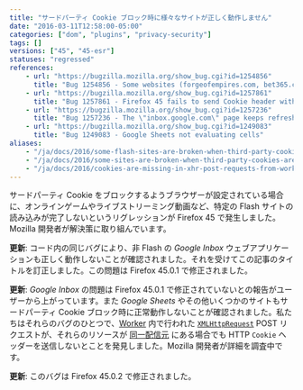 ```yaml
---
title: "サードパーティ Cookie ブロック時に様々なサイトが正しく動作しません"
date: "2016-03-11T12:58:00-05:00"
categories: ["dom", "plugins", "privacy-security"]
tags: []
versions: ["45", "45-esr"]
statuses: "regressed"
references:
    - url: "https://bugzilla.mozilla.org/show_bug.cgi?id=1254856"
      title: "Bug 1254856 - Some websites (forgeofempires.com, bet365.com, inbox.google.com) can't finish loading with \"Accept third-party cookies: Never\" checked"
    - url: "https://bugzilla.mozilla.org/show_bug.cgi?id=1257861"
      title: "Bug 1257861 - Firefox 45 fails to send Cookie header with XHR post requests done from a web worker when third-party cookies are blocked"
    - url: "https://bugzilla.mozilla.org/show_bug.cgi?id=1257236"
      title: "Bug 1257236 - The \"inbox.google.com\" page keeps refreshing on and on with \"Accept third-party cookies: Never\" checked"
    - url: "https://bugzilla.mozilla.org/show_bug.cgi?id=1249083"
      title: "Bug 1249083 - Google Sheets not evaluating cells"
aliases:
    - "/ja/docs/2016/some-flash-sites-are-broken-when-third-party-cookies-are-blocked/"
    - "/ja/docs/2016/some-sites-are-broken-when-third-party-cookies-are-blocked/"
    - "/ja/docs/2016/cookies-are-missing-in-xhr-post-requests-from-workers-when-third-party-cookies-are-blocked/"
---
```

サードパーティ Cookie をブロックするようブラウザーが設定されている場合に、オンラインゲームやライブストリーミング動画など、特定の Flash サイトの読み込みが完了しないというリグレッションが Firefox 45 で発生しました。Mozilla 開発者が解決策に取り組んでいます。

**更新**: コード内の同じバグにより、非 Flash の *Google Inbox* ウェブアプリケーションも正しく動作しないことが確認されました。それを受けてこの記事のタイトルを訂正しました。この問題は Firefox 45.0.1 で修正されました。

**更新**: *Google Inbox* の問題は Firefox 45.0.1 で修正されていないとの報告がユーザーから上がっています。また *Google Sheets* やその他いくつかのサイトもサードパーティ Cookie ブロック時に正常動作しないことが確認されました。私たちはそれらのバグのひとつで、[Worker](https://developer.mozilla.org/docs/Web/API/Web_Workers_API/Using_web_workers) 内で行われた [`XMLHttpRequest`](https://developer.mozilla.org/docs/Web/API/XMLHttpRequest) POST リクエストが、それらのリソースが [同一配信元](https://developer.mozilla.org/docs/Web/Security/Same-origin_policy) にある場合でも HTTP `Cookie` ヘッダーを送信しないとことを発見しました。Mozilla 開発者が詳細を調査中です。

**更新**: このバグは Firefox 45.0.2 で修正されました。
